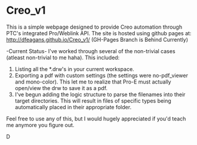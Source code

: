 Creo_v1
=======

This is a simple webpage designed to provide Creo automation through PTC's integrated Pro/Weblink API. 
The site is hosted using github pages at: http://dfeagans.github.io/Creo_v1/ (GH-Pages Branch is Behind Currently)

-Current Status-
I've worked through several of the non-trivial cases (atleast non-trivial to me haha). This included:
1. Listing all the *.drw's in your current workspace.
2. Exporting a pdf with custom settings (the settings were no-pdf_viewer and mono-color).
   This let me to realize that Pro-E must actually open/view the drw to save it as a pdf.
3. I've begun adding the logic structure to parse the filenames into their target directories.
   This will result in files of specific types being automatically placed in their appropriate folder.

Feel free to use any of this, but I would hugely appreciated if you'd teach me anymore you figure out.

D
